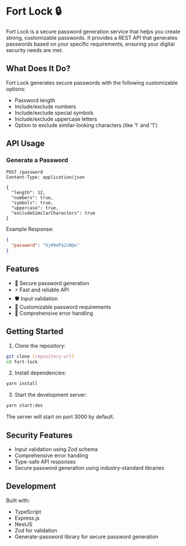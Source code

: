 # Fort Lock 🔒

Fort Lock is a secure password generation service that helps you create strong, customizable passwords. It provides a REST API that generates passwords based on your specific requirements, ensuring your digital security needs are met.

## What Does It Do?

Fort Lock generates secure passwords with the following customizable options:
- Password length
- Include/exclude numbers
- Include/exclude special symbols
- Include/exclude uppercase letters
- Option to exclude similar-looking characters (like 'l' and '1')

## API Usage

### Generate a Password

```http
POST /password
Content-Type: application/json

{
  "length": 12,
  "numbers": true,
  "symbols": true,
  "uppercase": true,
  "excludeSimilarCharacters": true
}
```

Example Response:
```json
{
  "password": "Kj#9mP$2vN@x"
}
```

## Features

- 🔐 Secure password generation
- ⚡ Fast and reliable API
- 🛡️ Input validation
- 🎯 Customizable password requirements
- 🚨 Comprehensive error handling

## Getting Started

1. Clone the repository:
```bash
git clone [repository-url]
cd fort-lock
```

2. Install dependencies:
```bash
yarn install
```

3. Start the development server:
```bash
yarn start:dev
```

The server will start on port 3000 by default.

## Security Features

- Input validation using Zod schema
- Comprehensive error handling
- Type-safe API responses
- Secure password generation using industry-standard libraries

## Development

Built with:
- TypeScript
- Express.js
- NestJS
- Zod for validation
- Generate-password library for secure password generation
